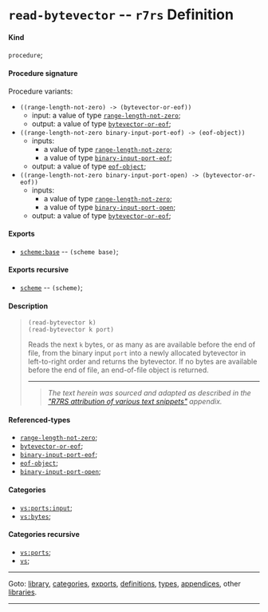

<a id='definition__r7rs__read-bytevector'></a>

# `read-bytevector` -- `r7rs` Definition


<a id='definition__r7rs__read-bytevector__kind'></a>

#### Kind

`procedure`;


<a id='definition__r7rs__read-bytevector__procedure-signature'></a>

#### Procedure signature

Procedure variants:
 * `((range-length-not-zero) -> (bytevector-or-eof))`
   * input: a value of type [`range-length-not-zero`](../../r7rs/types/range-length-not-zero.md#type__r7rs__range-length-not-zero);
   * output: a value of type [`bytevector-or-eof`](../../r7rs/types/bytevector-or-eof.md#type__r7rs__bytevector-or-eof);
 * `((range-length-not-zero binary-input-port-eof) -> (eof-object))`
   * inputs:
     * a value of type [`range-length-not-zero`](../../r7rs/types/range-length-not-zero.md#type__r7rs__range-length-not-zero);
     * a value of type [`binary-input-port-eof`](../../r7rs/types/binary-input-port-eof.md#type__r7rs__binary-input-port-eof);
   * output: a value of type [`eof-object`](../../r7rs/types/eof-object.md#type__r7rs__eof-object);
 * `((range-length-not-zero binary-input-port-open) -> (bytevector-or-eof))`
   * inputs:
     * a value of type [`range-length-not-zero`](../../r7rs/types/range-length-not-zero.md#type__r7rs__range-length-not-zero);
     * a value of type [`binary-input-port-open`](../../r7rs/types/binary-input-port-open.md#type__r7rs__binary-input-port-open);
   * output: a value of type [`bytevector-or-eof`](../../r7rs/types/bytevector-or-eof.md#type__r7rs__bytevector-or-eof);


<a id='definition__r7rs__read-bytevector__exports'></a>

#### Exports

 * [`scheme:base`](../../r7rs/exports/scheme_3a_base.md#export__r7rs__scheme_3a_base) -- `(scheme base)`;


<a id='definition__r7rs__read-bytevector__exports-recursive'></a>

#### Exports recursive

 * [`scheme`](../../r7rs/exports/scheme.md#export__r7rs__scheme) -- `(scheme)`;


<a id='definition__r7rs__read-bytevector__description'></a>

#### Description

> ````
> (read-bytevector k)
> (read-bytevector k port)
> ````
> 
> 
> Reads the next `k` bytes, or as many as are available before the end of file,
> from the binary
> input `port` into a newly allocated bytevector in left-to-right order
> and returns the bytevector.
> If no bytes are available before the end of file,
> an end-of-file object is returned.
> 
> 
> ----
> > *The text herein was sourced and adapted as described in the ["R7RS attribution of various text snippets"](../../r7rs/appendices/attribution.md#appendix__r7rs__attribution) appendix.*


<a id='definition__r7rs__read-bytevector__referenced-types'></a>

#### Referenced-types

 * [`range-length-not-zero`](../../r7rs/types/range-length-not-zero.md#type__r7rs__range-length-not-zero);
 * [`bytevector-or-eof`](../../r7rs/types/bytevector-or-eof.md#type__r7rs__bytevector-or-eof);
 * [`binary-input-port-eof`](../../r7rs/types/binary-input-port-eof.md#type__r7rs__binary-input-port-eof);
 * [`eof-object`](../../r7rs/types/eof-object.md#type__r7rs__eof-object);
 * [`binary-input-port-open`](../../r7rs/types/binary-input-port-open.md#type__r7rs__binary-input-port-open);


<a id='definition__r7rs__read-bytevector__categories'></a>

#### Categories

 * [`vs:ports:input`](../../vonuvoli/categories/vs_3a_ports_3a_input.md#category__vonuvoli__vs_3a_ports_3a_input);
 * [`vs:bytes`](../../vonuvoli/categories/vs_3a_bytes.md#category__vonuvoli__vs_3a_bytes);


<a id='definition__r7rs__read-bytevector__categories-recursive'></a>

#### Categories recursive

 * [`vs:ports`](../../vonuvoli/categories/vs_3a_ports.md#category__vonuvoli__vs_3a_ports);
 * [`vs`](../../vonuvoli/categories/vs.md#category__vonuvoli__vs);

----

Goto: [library](../../r7rs/_index.md#library__r7rs), [categories](../../r7rs/categories/_index.md#toc__r7rs__categories), [exports](../../r7rs/exports/_index.md#toc__r7rs__exports), [definitions](../../r7rs/definitions/_index.md#toc__r7rs__definitions), [types](../../r7rs/types/_index.md#toc__r7rs__types), [appendices](../../r7rs/appendices/_index.md#toc__r7rs__appendices), other [libraries](../../_libraries.md#toc__libraries).

----

